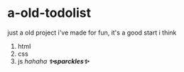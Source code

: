 ﻿# a-old-todolist
just a old project i've made for fun, it's a good start i think
1. html
2. css
3. js
   *hahaha **✨sparckles✨***
